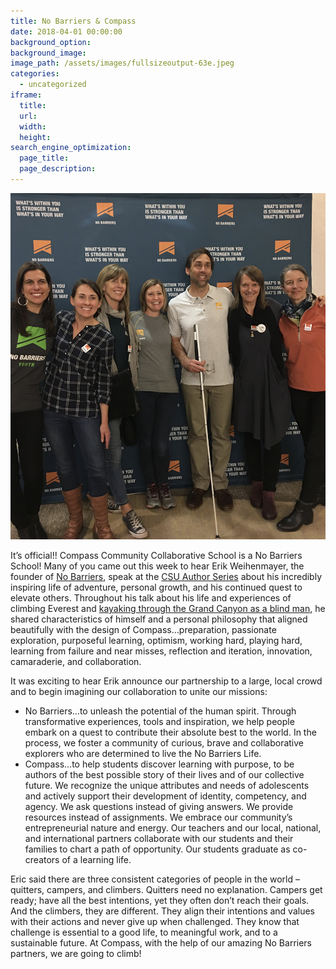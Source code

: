 ```yaml
---
title: No Barriers & Compass
date: 2018-04-01 00:00:00
background_option: 
background_image: 
image_path: /assets/images/fullsizeoutput-63e.jpeg
categories:
  - uncategorized
iframe: 
  title: 
  url:  
  width: 
  height:
search_engine_optimization:
  page_title:
  page_description:
---
```


![](/assets/images/fullsizeoutput-63e.jpeg)

It’s official!! Compass Community Collaborative School is a No Barriers School! Many of you came out this week to hear Erik Weihenmayer, the founder of [No Barriers](https://www.nobarriersusa.org/), speak at the [CSU Author Series](https://lib.colostate.edu/about/news-events/author-series/) about his incredibly inspiring life of adventure, personal growth, and his continued quest to elevate others. Throughout his talk about his life and experiences of climbing Everest and [kayaking through the Grand Canyon as a blind man](http://www.touchthetop.com/our-products-0), he shared characteristics of himself and a personal philosophy that aligned beautifully with the design of Compass…preparation, passionate exploration, purposeful learning, optimism, working hard, playing hard, learning from failure and near misses, reflection and iteration, innovation, camaraderie, and collaboration.

It was exciting to hear Erik announce our partnership to a large, local crowd and to begin imagining our collaboration to unite our missions:

* No Barriers…to unleash the potential of the human spirit. Through transformative experiences, tools and inspiration, we help people embark on a quest to contribute their absolute best to the world. In the process, we foster a community of curious, brave and collaborative explorers who are determined to live the No Barriers Life.
* Compass…to help students discover learning with purpose, to be authors of the best possible story of their lives and of our collective future. We recognize the unique attributes and needs of adolescents and actively support their development of identity, competency, and agency. We ask questions instead of giving answers. We provide resources instead of assignments. We embrace our community’s entrepreneurial nature and energy. Our teachers and our local, national, and international partners collaborate with our students and their families to chart a path of opportunity. Our students graduate as co-creators of a learning life.

Eric said there are three consistent categories of people in the world – quitters, campers, and climbers. Quitters need no explanation. Campers get ready; have all the best intentions, yet they often don’t reach their goals. And the climbers, they are different. They align their intentions and values with their actions and never give up when challenged. They know that challenge is essential to a good life, to meaningful work, and to a sustainable future. At Compass, with the help of our amazing No Barriers partners, we are going to climb!